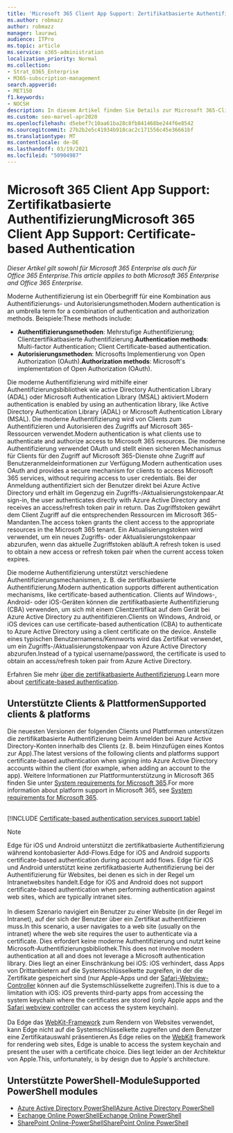 ```yaml
---
title: 'Microsoft 365 Client App Support: Zertifikatbasierte Authentifizierung'
ms.author: robmazz
author: robmazz
manager: laurawi
audience: ITPro
ms.topic: article
ms.service: o365-administration
localization_priority: Normal
ms.collection:
- Strat_O365_Enterprise
- M365-subscription-management
search.appverid:
- MET150
f1.keywords:
- NOCSH
description: In diesem Artikel finden Sie Details zur Microsoft 365-Client-App-Unterstützung für die zertifikatbasierte Authentifizierung.
ms.custom: seo-marvel-apr2020
ms.openlocfilehash: d5ebef7c10aa61ba28c8fb841468be244f6e8542
ms.sourcegitcommit: 27b2b2e5c41934b918cac2c171556c45e36661bf
ms.translationtype: MT
ms.contentlocale: de-DE
ms.lasthandoff: 03/19/2021
ms.locfileid: "50904987"
---
```

# <a name="microsoft-365-client-app-support-certificate-based-authentication"></a><span data-ttu-id="e01c9-103">Microsoft 365 Client App Support: Zertifikatbasierte Authentifizierung</span><span class="sxs-lookup"><span data-stu-id="e01c9-103">Microsoft 365 Client App Support: Certificate-based Authentication</span></span>

<span data-ttu-id="e01c9-104">*Dieser Artikel gilt sowohl für Microsoft 365 Enterprise als auch für Office 365 Enterprise.*</span><span class="sxs-lookup"><span data-stu-id="e01c9-104">*This article applies to both Microsoft 365 Enterprise and Office 365 Enterprise.*</span></span>

<span data-ttu-id="e01c9-105">Moderne Authentifizierung ist ein Oberbegriff für eine Kombination aus Authentifizierungs- und Autorisierungsmethoden.</span><span class="sxs-lookup"><span data-stu-id="e01c9-105">Modern authentication is an umbrella term for a combination of authentication and authorization methods.</span></span> <span data-ttu-id="e01c9-106">Beispiele:</span><span class="sxs-lookup"><span data-stu-id="e01c9-106">These methods include:</span></span>

- <span data-ttu-id="e01c9-107">**Authentifizierungsmethoden**: Mehrstufige Authentifizierung; Clientzertifikatbasierte Authentifizierung.</span><span class="sxs-lookup"><span data-stu-id="e01c9-107">**Authentication methods**: Multi-factor Authentication; Client Certificate-based authentication.</span></span>
- <span data-ttu-id="e01c9-108">**Autorisierungsmethoden**: Microsofts Implementierung von Open Authorization (OAuth).</span><span class="sxs-lookup"><span data-stu-id="e01c9-108">**Authorization methods**: Microsoft's implementation of Open Authorization (OAuth).</span></span>

<span data-ttu-id="e01c9-109">Die moderne Authentifizierung wird mithilfe einer Authentifizierungsbibliothek wie active Directory Authentication Library (ADAL) oder Microsoft Authentication Library (MSAL) aktiviert.</span><span class="sxs-lookup"><span data-stu-id="e01c9-109">Modern authentication is enabled by using an authentication library, like Active Directory Authentication Library (ADAL) or Microsoft Authentication Library (MSAL).</span></span> <span data-ttu-id="e01c9-110">Die moderne Authentifizierung wird von Clients zum Authentifizieren und Autorisieren des Zugriffs auf Microsoft 365-Ressourcen verwendet.</span><span class="sxs-lookup"><span data-stu-id="e01c9-110">Modern authentication is what clients use to authenticate and authorize access to Microsoft 365 resources.</span></span> <span data-ttu-id="e01c9-111">Die moderne Authentifizierung verwendet OAuth und stellt einen sicheren Mechanismus für Clients für den Zugriff auf Microsoft 365-Dienste ohne Zugriff auf Benutzeranmeldeinformationen zur Verfügung.</span><span class="sxs-lookup"><span data-stu-id="e01c9-111">Modern authentication uses OAuth and provides a secure mechanism for clients to access Microsoft 365 services, without requiring access to user credentials.</span></span> <span data-ttu-id="e01c9-112">Bei der Anmeldung authentifiziert sich der Benutzer direkt bei Azure Active Directory und erhält im Gegenzug ein Zugriffs-/Aktualisierungstokenpaar.</span><span class="sxs-lookup"><span data-stu-id="e01c9-112">At sign-in, the user authenticates directly with Azure Active Directory and receives an access/refresh token pair in return.</span></span> <span data-ttu-id="e01c9-113">Das Zugriffstoken gewährt dem Client Zugriff auf die entsprechenden Ressourcen im Microsoft 365-Mandanten.</span><span class="sxs-lookup"><span data-stu-id="e01c9-113">The access token grants the client access to the appropriate resources in the Microsoft 365 tenant.</span></span> <span data-ttu-id="e01c9-114">Ein Aktualisierungstoken wird verwendet, um ein neues Zugriffs- oder Aktualisierungstokenpaar abzurufen, wenn das aktuelle Zugriffstoken abläuft.</span><span class="sxs-lookup"><span data-stu-id="e01c9-114">A refresh token is used to obtain a new access or refresh token pair when the current access token expires.</span></span>

<span data-ttu-id="e01c9-115">Die moderne Authentifizierung unterstützt verschiedene Authentifizierungsmechanismen, z. B. die zertifikatbasierte Authentifizierung.</span><span class="sxs-lookup"><span data-stu-id="e01c9-115">Modern authentication supports different authentication mechanisms, like certificate-based authentication.</span></span> <span data-ttu-id="e01c9-116">Clients auf Windows-, Android- oder iOS-Geräten können die zertifikatbasierte Authentifizierung (CBA) verwenden, um sich mit einem Clientzertifikat auf dem Gerät bei Azure Active Directory zu authentifizieren.</span><span class="sxs-lookup"><span data-stu-id="e01c9-116">Clients on Windows, Android, or iOS devices can use certificate-based authentication (CBA) to authenticate to Azure Active Directory using a client certificate on the device.</span></span> <span data-ttu-id="e01c9-117">Anstelle eines typischen Benutzernamens/Kennworts wird das Zertifikat verwendet, um ein Zugriffs-/Aktualisierungstokenpaar von Azure Active Directory abzurufen.</span><span class="sxs-lookup"><span data-stu-id="e01c9-117">Instead of a typical username/password, the certificate is used to obtain an access/refresh token pair from Azure Active Directory.</span></span>

<span data-ttu-id="e01c9-118">Erfahren Sie mehr [über die zertifikatbasierte Authentifizierung](/azure/active-directory/authentication/active-directory-certificate-based-authentication-get-started).</span><span class="sxs-lookup"><span data-stu-id="e01c9-118">Learn more about [certificate-based authentication](/azure/active-directory/authentication/active-directory-certificate-based-authentication-get-started).</span></span>

## <a name="supported-clients--platforms"></a><span data-ttu-id="e01c9-119">Unterstützte Clients & Plattformen</span><span class="sxs-lookup"><span data-stu-id="e01c9-119">Supported clients & platforms</span></span>

<span data-ttu-id="e01c9-120">Die neuesten Versionen der folgenden Clients und Plattformen unterstützen die zertifikatbasierte Authentifizierung beim Anmelden bei Azure Active Directory-Konten innerhalb des Clients (z. B. beim Hinzufügen eines Kontos zur App).</span><span class="sxs-lookup"><span data-stu-id="e01c9-120">The latest versions of the following clients and platforms support certificate-based authentication when signing into Azure Active Directory accounts within the client (for example, when adding an account to the app).</span></span> <span data-ttu-id="e01c9-121">Weitere Informationen zur Plattformunterstützung in Microsoft 365 finden Sie unter [System requirements for Microsoft 365](/microsoft-365/microsoft-365-and-office-resources).</span><span class="sxs-lookup"><span data-stu-id="e01c9-121">For more information about platform support in Microsoft 365, see [System requirements for Microsoft 365](/microsoft-365/microsoft-365-and-office-resources).</span></span>
<br>
<br>

[!INCLUDE [Certificate-based authentication services support table](../includes/microsoft-365-client-support-certificate-based-authentication-include.md)]

>[!NOTE]
><span data-ttu-id="e01c9-122">Edge für iOS und Android unterstützt die zertifikatbasierte Authentifizierung während kontobasierter Add-Flows.</span><span class="sxs-lookup"><span data-stu-id="e01c9-122">Edge for iOS and Android supports certificate-based authentication during account add flows.</span></span> <span data-ttu-id="e01c9-123">Edge für iOS und Android unterstützt keine zertifikatbasierte Authentifizierung bei der Authentifizierung für Websites, bei denen es sich in der Regel um Intranetwebsites handelt.</span><span class="sxs-lookup"><span data-stu-id="e01c9-123">Edge for iOS and Android does not support certificate-based authentication when performing authentication against web sites, which are typically intranet sites.</span></span> <br><br>  <span data-ttu-id="e01c9-124">In diesem Szenario navigiert ein Benutzer zu einer Website (in der Regel im Intranet), auf der sich der Benutzer über ein Zertifikat authentifizieren muss.</span><span class="sxs-lookup"><span data-stu-id="e01c9-124">In this scenario, a user navigates to a web site (usually on the intranet) where the web site requires the user to authenticate via a certificate.</span></span> <span data-ttu-id="e01c9-125">Dies erfordert keine moderne Authentifizierung und nutzt keine Microsoft-Authentifizierungsbibliothek.</span><span class="sxs-lookup"><span data-stu-id="e01c9-125">This does not involve modern authentication at all and does not leverage a Microsoft authentication library.</span></span> <span data-ttu-id="e01c9-126">Dies liegt an einer Einschränkung bei iOS: iOS verhindert, dass Apps von Drittanbietern auf die Systemschlüsselkette zugreifen, in der die Zertifikate gespeichert sind (nur Apple-Apps und der [Safari-Webview-Controller](https://developer.apple.com/documentation/safariservices/sfsafariviewcontroller) können auf die Systemschlüsselkette zugreifen).</span><span class="sxs-lookup"><span data-stu-id="e01c9-126">This is due to a limitation with iOS: iOS prevents third-party apps from accessing the system keychain where the certificates are stored (only Apple apps and the [Safari webview controller](https://developer.apple.com/documentation/safariservices/sfsafariviewcontroller) can access the system keychain).</span></span> <br><br> <span data-ttu-id="e01c9-127">Da Edge das [WebKit-Framework](https://developer.apple.com/documentation/webkit) zum Rendern von Websites verwendet, kann Edge nicht auf die Systemschlüsselkette zugreifen und dem Benutzer eine Zertifikatauswahl präsentieren.</span><span class="sxs-lookup"><span data-stu-id="e01c9-127">As Edge relies on the [WebKit](https://developer.apple.com/documentation/webkit) framework for rendering web sites, Edge is unable to access the system keychain and present the user with a certificate choice.</span></span> <span data-ttu-id="e01c9-128">Dies liegt leider an der Architektur von Apple.</span><span class="sxs-lookup"><span data-stu-id="e01c9-128">This, unfortunately, is by design due to Apple's architecture.</span></span>

## <a name="supported-powershell-modules"></a><span data-ttu-id="e01c9-129">Unterstützte PowerShell-Module</span><span class="sxs-lookup"><span data-stu-id="e01c9-129">Supported PowerShell modules</span></span>

- [<span data-ttu-id="e01c9-130">Azure Active Directory PowerShell</span><span class="sxs-lookup"><span data-stu-id="e01c9-130">Azure Active Directory PowerShell</span></span>](/powershell/azure/active-directory/overview?view=azureadps-2.0)
- [<span data-ttu-id="e01c9-131">Exchange Online PowerShell</span><span class="sxs-lookup"><span data-stu-id="e01c9-131">Exchange Online PowerShell</span></span>](/powershell/exchange/exchange-online-powershell)
- [<span data-ttu-id="e01c9-132">SharePoint Online-PowerShell</span><span class="sxs-lookup"><span data-stu-id="e01c9-132">SharePoint Online PowerShell</span></span>](/powershell/sharepoint/sharepoint-online/connect-sharepoint-online)

